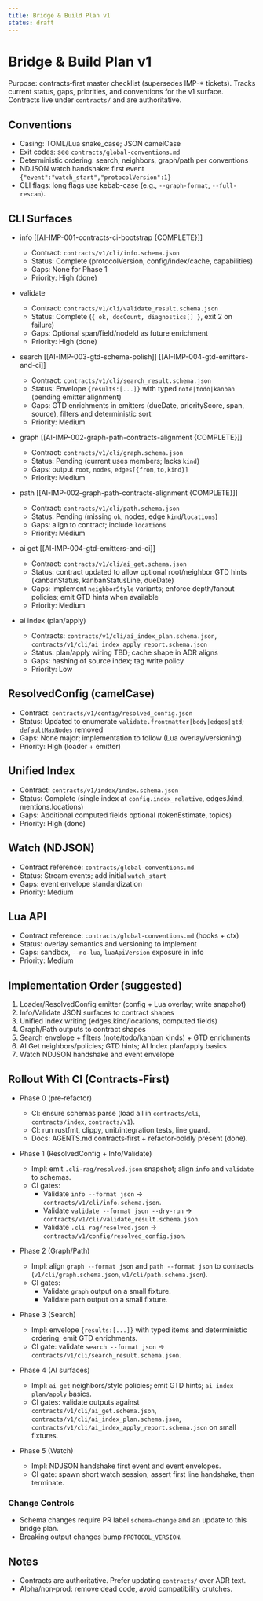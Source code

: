 ```yaml
---
title: Bridge & Build Plan v1
status: draft
---
```


# Bridge & Build Plan v1

Purpose: contracts‑first master checklist (supersedes IMP-* tickets). Tracks current status, gaps, priorities, and conventions for the v1 surface. Contracts live under `contracts/` and are authoritative.

## Conventions
- Casing: TOML/Lua snake_case; JSON camelCase
- Exit codes: see `contracts/global-conventions.md`
- Deterministic ordering: search, neighbors, graph/path per conventions
- NDJSON watch handshake: first event `{"event":"watch_start","protocolVersion":1}`
- CLI flags: long flags use kebab-case (e.g., `--graph-format`, `--full-rescan`).

## CLI Surfaces

- info [[AI-IMP-001-contracts-ci-bootstrap {COMPLETE}]]
  - Contract: `contracts/v1/cli/info.schema.json`
  - Status: Complete (protocolVersion, config/index/cache, capabilities)
  - Gaps: None for Phase 1
  - Priority: High (done)

- validate
  - Contract: `contracts/v1/cli/validate_result.schema.json`
  - Status: Complete (`{ ok, docCount, diagnostics[] }`, exit 2 on failure)
  - Gaps: Optional span/field/nodeId as future enrichment
  - Priority: High (done)

- search [[AI-IMP-003-gtd-schema-polish]] [[AI-IMP-004-gtd-emitters-and-ci]]
  - Contract: `contracts/v1/cli/search_result.schema.json`
  - Status: Envelope `{results:[...]}` with typed `note|todo|kanban` (pending emitter alignment)
  - Gaps: GTD enrichments in emitters (dueDate, priorityScore, span, source), filters and deterministic sort
  - Priority: Medium

- graph [[AI-IMP-002-graph-path-contracts-alignment {COMPLETE}]]
  - Contract: `contracts/v1/cli/graph.schema.json`
  - Status: Pending (current uses members; lacks `kind`)
  - Gaps: output `root`, `nodes`, `edges[{from,to,kind}]`
  - Priority: Medium

- path [[AI-IMP-002-graph-path-contracts-alignment {COMPLETE}]]
  - Contract: `contracts/v1/cli/path.schema.json`
  - Status: Pending (missing `ok`, nodes, edge `kind`/`locations`)
  - Gaps: align to contract; include `locations`
  - Priority: Medium

- ai get [[AI-IMP-004-gtd-emitters-and-ci]]
  - Contract: `contracts/v1/cli/ai_get.schema.json`
  - Status: contract updated to allow optional root/neighbor GTD hints (kanbanStatus, kanbanStatusLine, dueDate)
  - Gaps: implement `neighborStyle` variants; enforce depth/fanout policies; emit GTD hints when available
  - Priority: Medium

- ai index (plan/apply) 
  - Contracts: `contracts/v1/cli/ai_index_plan.schema.json`, `contracts/v1/cli/ai_index_apply_report.schema.json`
  - Status: plan/apply wiring TBD; cache shape in ADR aligns
  - Gaps: hashing of source index; tag write policy
  - Priority: Low

## ResolvedConfig (camelCase)
- Contract: `contracts/v1/config/resolved_config.json`
- Status: Updated to enumerate `validate.frontmatter|body|edges|gtd`; `defaultMaxNodes` removed
- Gaps: None major; implementation to follow (Lua overlay/versioning)
- Priority: High (loader + emitter)

## Unified Index
- Contract: `contracts/v1/index/index.schema.json`
- Status: Complete (single index at `config.index_relative`, edges.kind, mentions.locations)
- Gaps: Additional computed fields optional (tokenEstimate, topics)
- Priority: High (done)

## Watch (NDJSON)
- Contract reference: `contracts/global-conventions.md`
- Status: Stream events; add initial `watch_start`
- Gaps: event envelope standardization
- Priority: Medium

## Lua API
- Contract reference: `contracts/global-conventions.md` (hooks + ctx)
- Status: overlay semantics and versioning to implement
- Gaps: sandbox, `--no-lua`, `luaApiVersion` exposure in info
- Priority: Medium

## Implementation Order (suggested)
1) Loader/ResolvedConfig emitter (config + Lua overlay; write snapshot)
2) Info/Validate JSON surfaces to contract shapes
3) Unified index writing (edges.kind/locations, computed fields)
4) Graph/Path outputs to contract shapes
5) Search envelope + filters (note/todo/kanban kinds) + GTD enrichments
6) AI Get neighbors/policies; GTD hints; AI Index plan/apply basics
7) Watch NDJSON handshake and event envelope

## Rollout With CI (Contracts‑First)

- Phase 0 (pre‑refactor)
  - CI: ensure schemas parse (load all in `contracts/cli`, `contracts/index`, `contracts/v1`).
  - CI: run rustfmt, clippy, unit/integration tests, line guard.
  - Docs: AGENTS.md contracts‑first + refactor‑boldly present (done).

- Phase 1 (ResolvedConfig + Info/Validate)
  - Impl: emit `.cli-rag/resolved.json` snapshot; align `info` and `validate` to schemas.
  - CI gates:
    - Validate `info --format json` → `contracts/v1/cli/info.schema.json`.
    - Validate `validate --format json --dry-run` → `contracts/v1/cli/validate_result.schema.json`.
    - Validate `.cli-rag/resolved.json` → `contracts/v1/config/resolved_config.json`.

- Phase 2 (Graph/Path)
  - Impl: align `graph --format json` and `path --format json` to contracts (`v1/cli/graph.schema.json`, `v1/cli/path.schema.json`).
  - CI gates:
    - Validate `graph` output on a small fixture.
    - Validate `path` output on a small fixture.

- Phase 3 (Search)
  - Impl: envelope `{results:[...]}` with typed items and deterministic ordering; emit GTD enrichments.
  - CI gate: validate `search --format json` → `contracts/v1/cli/search_result.schema.json`.

- Phase 4 (AI surfaces)
  - Impl: `ai get` neighbors/style policies; emit GTD hints; `ai index plan/apply` basics.
  - CI gates: validate outputs against `contracts/v1/cli/ai_get.schema.json`, `contracts/v1/cli/ai_index_plan.schema.json`, `contracts/v1/cli/ai_index_apply_report.schema.json` on small fixtures.

- Phase 5 (Watch)
  - Impl: NDJSON handshake first event and event envelopes.
  - CI gate: spawn short watch session; assert first line handshake, then terminate.

### Change Controls
- Schema changes require PR label `schema-change` and an update to this bridge plan.
- Breaking output changes bump `PROTOCOL_VERSION`.

## Notes
- Contracts are authoritative. Prefer updating `contracts/` over ADR text.
- Alpha/non‑prod: remove dead code, avoid compatibility crutches.
